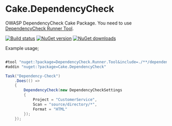 # Cake.DependencyCheck

OWASP DependencyCheck Cake Package. You need to use [DependencyCheck Runner Tool](https://github.com/burakince/DependencyCheck.Runner.Tool).

[![Build status](https://ci.appveyor.com/api/projects/status/w4p88lcixif2erl9?svg=true)](https://ci.appveyor.com/project/burakince/cake-dependencycheck) 
[![NuGet version](https://img.shields.io/nuget/v/Cake.DependencyCheck.svg)](https://www.nuget.org/packages/Cake.DependencyCheck/) 
[![NuGet downloads](https://img.shields.io/nuget/dt/Cake.DependencyCheck.svg)](https://www.nuget.org/stats/packages/Cake.DependencyCheck?groupby=Version)

Example usage;

```csharp

#tool "nuget:?package=DependencyCheck.Runner.Tool&include=./**/dependency-check.sh&include=./**/dependency-check.bat"
#addin "nuget:?package=Cake.DependencyCheck"

Task("Dependency-Check")
    .Does(() =>
    {
        DependencyCheck(new DependencyCheckSettings
        {
            Project = "CustomerService",
            Scan = "source/directory/*",
            Format = "HTML"
        });
    });

```
